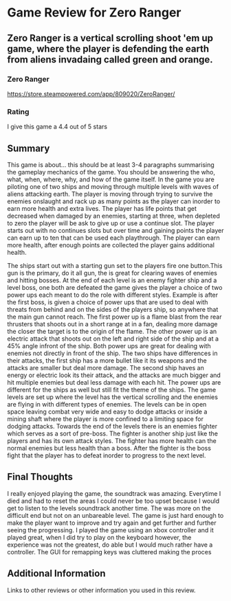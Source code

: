 # Game Review for Zero Ranger

## Zero Ranger is a vertical scrolling shoot 'em up game, where the player is defending the earth from aliens invadaing called green and orange.

### Zero Ranger
https://store.steampowered.com/app/809020/ZeroRanger/

### Rating
I give this game a 4.4 out of 5 stars
## Summary
This game is about... this should be at least 3-4 paragraphs summarising the gameplay mechanics of the game. You should be answering the who, what, when, where, why, and how of the game itself.
  In the game you are piloting one of two ships and moving through multiple levels with waves of aliens attacking earth. The player is moving through trying to survive the enemies onslaught and rack up as many points as the player can inorder to earn more health and extra lives. The player has life points that get decreased when damaged by an enemies, starting at three, when depleted to zero the player will be ask to give up or use a continue slot. The player starts out with no continues slots but over time and gaining points the player can earn up to ten that can be used each playthrough. The player can earn more health, after enough points are collected the player gains additional health.
  
  The ships start out with a starting gun set to the players fire one button.This gun is the primary, do it all gun, the is great for clearing waves of enemies and hitting bosses. At the end of each level is an enemy fighter ship and a level boss, one both are defeated the game gives the player a choice of two power ups each meant to do the role with different styles. Example is after the first boss, is given a choice of power ups that are used to deal with threats from behind and on the sides of the players ship, so anywhere that the main gun cannot reach. The first power up is a flame blast from the rear thrusters that shoots out in a short range at in a fan, dealing more damage the closer the target is to the origin of the flame. The other power up is an electric attack that shoots out on the left and right side of the ship and at a 45% angle infront of the ship. Both power ups are great for dealing with enemies not directly in front of the ship. The two ships have differences in their attacks, the first ship has a more bullet like it its weapons and the attacks are smaller but deal more damage. The second ship haves an energy or electric look its their attack, and the attacks are much bigger and hit multiple enemies but deal less damage with each hit. The power ups are different for the ships as well but still fit the theme of the ships.
  The game levels are set up where the level has the vertical scrolling and the enemies are flying in with different types of enemies. The levels can be in open space leaving combat very wide and easy to dodge attacks or inside a mining shaft where the player is more confined to a limiting space for dodging attacks. Towards the end of the levels there is an enemies fighter which serves as a sort of pre-boss. The fighter is another ship just like the players and has its own attack styles. The fighter has more health can the normal enemies but less health than a boss. After the fighter is the boss fight that the player has to defeat inorder to progress to the next level.

## Final Thoughts
I really enjoyed playing the game, the soundtrack was amazing. Everytime I died and had to reset the areas I could never be too upset because I would get to listen to the levels soundtrack another time. The was more on the difficult end but not on an unbareable level. The game is just hard enough to make the player want to improve and try again and get further and further seeing the progressing. I played the game using an xbox controller and it played great, when I did try to play on the keyboard however, the experience was not the greatest, do able but I would much rather have a controller. The GUI for remapping keys was cluttered making the proces
## Additional Information
Links to other reviews or other information you used in this review.
